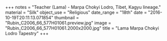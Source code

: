 +++
notes = "Teacher (Lama) - Marpa Chokyi Lodro, Tibet, Kagyu lineage."
material = "Silk"
object_use = "Religious"
date_range = "18th"
date = "2016-10-19T20:11:13.071854"
thumbnail = "Rubin_C2006_66_577H01061.preview.jpg"
image = "Rubin_C2006_66_577H01061.2000x2000.jpg"
title = "Lama Marpa Chokyi Lodro Tapestry"
+++

